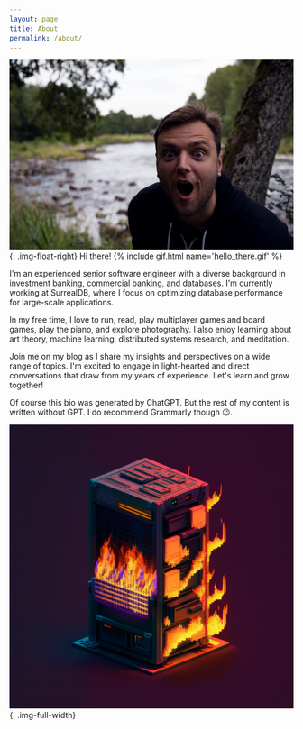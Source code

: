 ```yaml
---
layout: page
title: About
permalink: /about/
---
```


![Profile](/assets/images/profile.jpg "Profile"){: .img-float-right}
Hi there! 
{% include gif.html name='hello_there.gif' %}

I'm an experienced senior software engineer with a diverse background in investment banking, commercial banking, and databases.
I'm currently working at SurrealDB, where I focus on optimizing database performance for large-scale applications.

In my free time, I love to run, read, play multiplayer games and board games, play the piano, and explore photography.
I also enjoy learning about art theory, machine learning, distributed systems research, and meditation.

Join me on my blog as I share my insights and perspectives on a wide range of topics.
I'm excited to engage in light-hearted and direct conversations that draw from my years of experience.
Let's learn and grow together!

Of course this bio was generated by ChatGPT.
But the rest of my content is written without GPT.
I do recommend Grammarly though :wink:.

![Server on fire](/assets/images/blog_icon_large.png "Server on fire"){: .img-full-width}
